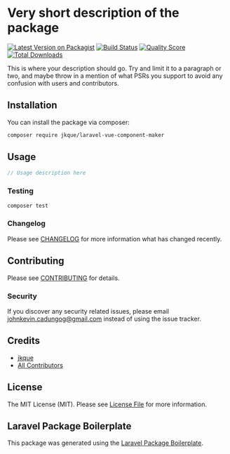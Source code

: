 # Very short description of the package

[![Latest Version on Packagist](https://img.shields.io/packagist/v/jkque/laravel-vue-component-maker.svg?style=flat-square)](https://packagist.org/packages/jkque/laravel-vue-component-maker)
[![Build Status](https://img.shields.io/travis/jkque/laravel-vue-component-maker/master.svg?style=flat-square)](https://travis-ci.org/jkque/laravel-vue-component-maker)
[![Quality Score](https://img.shields.io/scrutinizer/g/jkque/laravel-vue-component-maker.svg?style=flat-square)](https://scrutinizer-ci.com/g/jkque/laravel-vue-component-maker)
[![Total Downloads](https://img.shields.io/packagist/dt/jkque/laravel-vue-component-maker.svg?style=flat-square)](https://packagist.org/packages/jkque/laravel-vue-component-maker)

This is where your description should go. Try and limit it to a paragraph or two, and maybe throw in a mention of what PSRs you support to avoid any confusion with users and contributors.

## Installation

You can install the package via composer:

```bash
composer require jkque/laravel-vue-component-maker
```

## Usage

``` php
// Usage description here
```

### Testing

``` bash
composer test
```

### Changelog

Please see [CHANGELOG](CHANGELOG.md) for more information what has changed recently.

## Contributing

Please see [CONTRIBUTING](CONTRIBUTING.md) for details.

### Security

If you discover any security related issues, please email johnkevin.cadungog@gmail.com instead of using the issue tracker.

## Credits

- [jkque](https://github.com/jkque)
- [All Contributors](../../contributors)

## License

The MIT License (MIT). Please see [License File](LICENSE.md) for more information.

## Laravel Package Boilerplate

This package was generated using the [Laravel Package Boilerplate](https://laravelpackageboilerplate.com).
